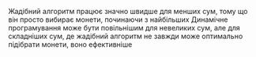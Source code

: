 Жадібний алгоритм працює значно швидше для менших сум, тому що він просто вибирає монети, починаючи з найбільших
Динамічне програмування може бути повільнішим для невеликих сум, але для складніших сум, де жадібний алгоритм не завжди може оптимально підібрати монети, воно ефективнiше
